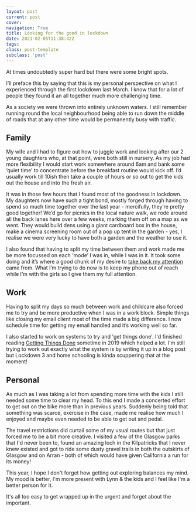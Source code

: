 ```yaml
---
layout: post
current: post
cover:
navigation: True
title: Looking for the good in lockdown
date: 2021-02-05T11:38:42Z
tags:
class: post-template
subclass: 'post'
---
```


At times undoubtedly super hard but there were some bright spots.

I’ll preface this by saying that this is my personal perspective on what I experienced through the first lockdown last March. I know that for a lot of people they found it an all together much more challenging time.

As a society we were thrown into entirely unknown waters. I still remember running round the local neighbourhood being able to run down the middle of roads that at any other time would be permanently busy with traffic.

## Family

My wife and I had to figure out how to juggle work and looking after our 2 young daughters who, at that point, were both still in nursery. As my job had more flexibility I would start work somewhere around 6am and bank some ‘quiet time’ to concentrate before the breakfast routine would kick off. I’d usually work till 10ish then take a couple of hours or so out to get the kids out the house and into the fresh air.

It was in those few hours that I found most of the goodness in lockdown. My daughters now have such a tight bond, mostly forged through having to spend so much time together over the last year - mercifully, they’re pretty good together! We’d go for picnics in the local nature walk, we rode around all the back lanes here over a few weeks, marking them off on a map as we went. They would build dens using a giant cardboard box in the house, make a cinema screening room out of a pop up tent in the garden - yes, I realise we were very lucky to have both a garden and the weather to use it.

I also found that having to split my time between them and work made me be more focussed on each ‘mode’ I was in, while I was in it. It took some doing and it’s where a good chunk of my desire to [take back my attention](https://www.colinframe.com/taking-back-my-attention) came from. What I’m trying to do now is to keep my phone out of reach while I’m with the girls so I give them my full attention.

## Work

Having to split my days so much between work and childcare also forced me to try and be more productive when I was in a work block. Simple things like closing my email client most of the time made a big difference. I now schedule time for getting my email handled and it’s working well so far.

I also started to work on systems to try and 'get things done'. I'd finished reading [Getting Things Done](https://www.amazon.co.uk/Getting-Things-Done-Stress-free-Productivity/dp/0349408947) sometime in 2019 which helped a lot. I'm still trying to work out exactly what the system is by writing it up in a blog post but Lockdown 3 and home schooling is kinda scuppering that at the moment!

## Personal

As much as I was taking a lot from spending more time with the kids I still needed some time to clear my head. To this end I made a concerted effort to get out on the bike more than in previous years. Suddenly being told that something was scarce, exercise in the case, made me realise how much I enjoyed and maybe even needed to be able to get out and pedal.

The travel restrictions did curtail some of my usual routes but that just forced me to be a bit more creative. I visited a few of the Glasgow parks that I'd never been to, found an amazing loch in the Kilpatricks that I never knew existed and got to ride some dusty gravel trails in both the outskirts of Glasgow and on Arran - both of which would have given California a run for its money!

This year, I hope I don't forget how getting out exploring balances my mind. My mood is better, I'm more present with Lynn & the kids and I feel like I'm a better person for it.

It's all too easy to get wrapped up in the urgent and forget about the important.
